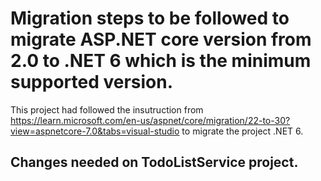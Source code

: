 # Migration steps to be followed to migrate ASP.NET core version from 2.0 to .NET 6 which is the minimum supported version. 

This project had followed the insutruction from  https://learn.microsoft.com/en-us/aspnet/core/migration/22-to-30?view=aspnetcore-7.0&tabs=visual-studio to migrate the project .NET 6.  

## Changes needed on TodoListService project.  
